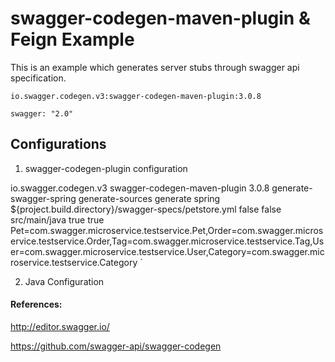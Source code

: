 # swagger-codegen-maven-plugin & Feign Example

This is an example which generates server stubs through swagger
api specification.

    io.swagger.codegen.v3:swagger-codegen-maven-plugin:3.0.8
    
    swagger: "2.0"

## Configurations

1. swagger-codegen-plugin configuration


 <plugin>
     <groupId>io.swagger.codegen.v3</groupId>
     <artifactId>swagger-codegen-maven-plugin</artifactId>
     <version>3.0.8</version>
       <executions>
          <execution>
             <id>generate-swagger-spring</id>
             <phase>generate-sources</phase>
             <goals>
                 <goal>generate</goal>
             </goals>
             <configuration>
                  <language>spring</language>
                  <inputSpec>${project.build.directory}/swagger-specs/petstore.yml</inputSpec>
                  <generateApiTests>false</generateApiTests>
                  <generateSupportingFiles>false</generateSupportingFiles>
                  <configOptions>
                  <!--<java8>true</java8>-->
                  <sourceFolder>src/main/java</sourceFolder>
                  <interfaceOnly>true</interfaceOnly>
                  <!--<dateLibrary>java8</dateLibrary>-->
                  <singleContentTypes>true</singleContentTypes>
                  <import-mappings>Pet=com.swagger.microservice.testservice.Pet,Order=com.swagger.microservice.testservice.Order,Tag=com.swagger.microservice.testservice.Tag,User=com.swagger.microservice.testservice.User,Category=com.swagger.microservice.testservice.Category</import-mappings>
                  </configOptions>
             </configuration>
          </execution>
       </executions>
 </plugin>    `

2. Java Configuration


    


#### References:

http://editor.swagger.io/

https://github.com/swagger-api/swagger-codegen

